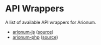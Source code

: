 # API Wrappers

A list of available API wrappers for Arionum.

- [arionum-js](https://www.npmjs.com/package/arionum-js) ([source](https://github.com/pxgamer/arionum-js))
- [arionum-php](https://packagist.org/packages/pxgamer/arionum-php) ([source](https://github.com/pxgamer/arionum-php))
